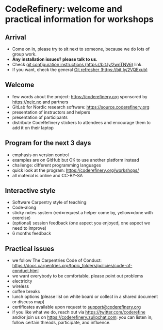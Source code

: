 

# CodeRefinery: welcome and practical information for workshops

## Arrival
- Come on in, please try to sit next to someone, because we do lots of
  group work.
- **Any installation issues?  please talk to us.**
- Check [git configuration instructions (https://bit.ly/2wnTNV6)](https://coderefinery.github.io/git-refresher/01-setup/#configuring-git)
  link.
- If you want, check the general [Git refresher (https://bit.ly/2VQExub)](https://coderefinery.github.io/git-refresher/)


## Welcome

- few words about the project: https://coderefinery.org sponsored by https://neic.no and partners
- GitLab for Nordic research software: https://source.coderefinery.org
- presentation of instructors and helpers
- presentation of participants
- distribute CodeRefinery stickers to attendees and encourage them to add it on their laptop


## Program for the next 3 days

- emphasis on version control
- examples are on GitHub but OK to use another platform instead
- challenge: different programming languages
- quick look at the program: https://coderefinery.org/workshops/
- all material is online and CC-BY-SA


## Interactive style

- Software Carpentry style of teaching
- Code-along
- sticky notes system (red=request a helper come by, yellow=done with exercise)
- (optional) session feedback (one aspect you enjoyed, one aspect we need to improve)
- 6 months feedback


## Practical issues

- we follow The Carpentries Code of Conduct: https://docs.carpentries.org/topic_folders/policies/code-of-conduct.html
- we want everybody to be comfortable, please point out problems
- electricity
- wireless
- coffee breaks
- lunch options (please list on white board or collect in a shared document or discuss map)
- certificates available upon request to support@coderefinery.org
- if you like what we do, reach out via https://twitter.com/coderefine and/or join us on https://coderefinery.zulipchat.com: you can listen in, follow certain threads, participate, and influence.
